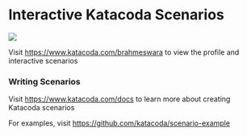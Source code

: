 # Interactive Katacoda Scenarios

[![](http://shields.katacoda.com/katacoda/brahmeswara/count.svg)](https://www.katacoda.com/brahmeswara "Get your profile on Katacoda.com")

Visit https://www.katacoda.com/brahmeswara to view the profile and interactive scenarios

### Writing Scenarios
Visit https://www.katacoda.com/docs to learn more about creating Katacoda scenarios

For examples, visit https://github.com/katacoda/scenario-example
